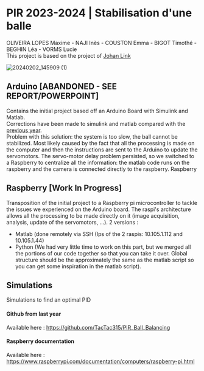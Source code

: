 # PIR 2023-2024 | Stabilisation d'une balle
OLIVEIRA LOPES Maxime - NAJI Inès - COUSTON Emma - BIGOT Timothé - BEGHIN Léa - VORMS Lucie  
This project is based on the project of [Johan Link](https://github.com/JohanLink/Ball-Balancing-PID-System?tab=readme-ov-file)   

![20240202_145909 (1)](https://github.com/Moliveiralo/PIR-2324-StabilisationBalle/assets/133717115/8f52fa8f-02b0-4ea9-83f4-4813ad36bbab)  


## Arduino [ABANDONED - SEE REPORT/POWERPOINT]
Contains the initial project based off an Arduino Board with Simulink and Matlab.  
Corrections have been made to simulink and matlab compared with the [previous year](https://github.com/TacTac315/PIR_Ball_Balancing).    
Problem with this solution: the system is too slow, the ball cannot be stabilized. Most likely caused by the fact that all the processing is made on the computer and then the instructions are sent to the Arduino to update the servomotors.
The servo-motor delay problem persisted, so we switched to a Raspberry to centralize all the information: the matlab code runs on the raspberry and the camera is connected directly to the raspberry.
Raspberry  

## Raspberry [Work In Progress]
Transposition of the initial project to a Raspberry pi microcontroller to tackle the issues we experienced on the Arduino board. The raspi's architecture allows all the processing to be made directly on it (image acquisition, analysis, update of the servomotors, ...).
2 versions :  
- Matlab (done remotely via SSH (Ips of the 2 raspis: 10.105.1.112 and 10.105.1.44)
- Python (We had very little time to work on this part, but we merged all the portions of our code together so that you can take it over. Global structure should be the approximately the same as the matlab script so you can get some inspiration in the matlab script).

## Simulations
Simulations to find an optimal PID
 
#### Github from last year
Available here : https://github.com/TacTac315/PIR_Ball_Balancing

#### Raspberry documentation
Available here : https://www.raspberrypi.com/documentation/computers/raspberry-pi.html
